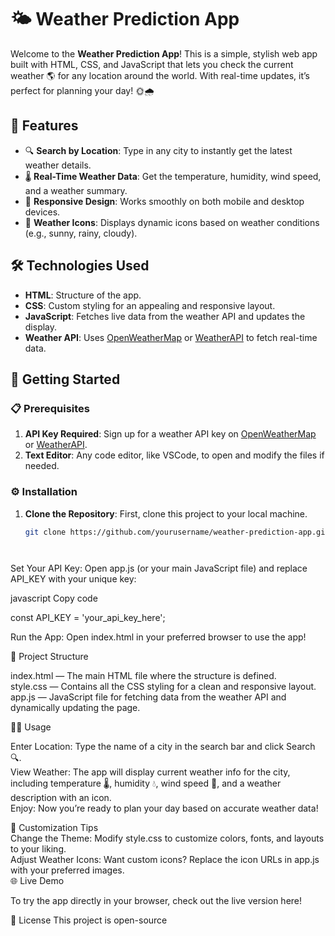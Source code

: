 # 🌤️ Weather Prediction App

Welcome to the **Weather Prediction App**! This is a simple, stylish web app built with HTML, CSS, and JavaScript that lets you check the current weather 🌎 for any location around the world. With real-time updates, it’s perfect for planning your day! 🌞🌧️

## 🌟 Features

- 🔍 **Search by Location**: Type in any city to instantly get the latest weather details.
- 🌡️ **Real-Time Weather Data**: Get the temperature, humidity, wind speed, and a weather summary.
- 📱 **Responsive Design**: Works smoothly on both mobile and desktop devices.
- 🌈 **Weather Icons**: Displays dynamic icons based on weather conditions (e.g., sunny, rainy, cloudy).

## 🛠️ Technologies Used

- **HTML**: Structure of the app.
- **CSS**: Custom styling for an appealing and responsive layout.
- **JavaScript**: Fetches live data from the weather API and updates the display.
- **Weather API**: Uses [OpenWeatherMap](https://openweathermap.org/) or [WeatherAPI](https://www.weatherapi.com/) to fetch real-time data.

## 🚀 Getting Started

### 📋 Prerequisites

1. **API Key Required**: Sign up for a weather API key on [OpenWeatherMap](https://openweathermap.org/) or [WeatherAPI](https://www.weatherapi.com/).
2. **Text Editor**: Any code editor, like VSCode, to open and modify the files if needed.

### ⚙️ Installation

1. **Clone the Repository**: First, clone this project to your local machine.
   ```bash
   git clone https://github.com/yourusername/weather-prediction-app.git




Set Your API Key: Open app.js (or your main JavaScript file) and replace API_KEY with your unique key:

javascript
Copy code


const API_KEY = 'your_api_key_here';


Run the App: Open index.html in your preferred browser to use the app!



📂 Project Structure


index.html — The main HTML file where the structure is defined.  
style.css — Contains all the CSS styling for a clean and responsive layout.  
app.js — JavaScript file for fetching data from the weather API and dynamically updating the page.  


👩‍💻 Usage


Enter Location: Type the name of a city in the search bar and click Search 🔍.  
View Weather: The app will display current weather info for the city, including temperature 🌡️, humidity 💧, wind speed 💨, and a weather description with an icon.  
Enjoy: Now you’re ready to plan your day based on accurate weather data!  


🔧 Customization Tips  
Change the Theme: Modify style.css to customize colors, fonts, and layouts to your liking.  
Adjust Weather Icons: Want custom icons? Replace the icon URLs in app.js with your preferred images.  
🌐 Live Demo  


To try the app directly in your browser, check out the live version here!  



📝 License
This project is open-source

